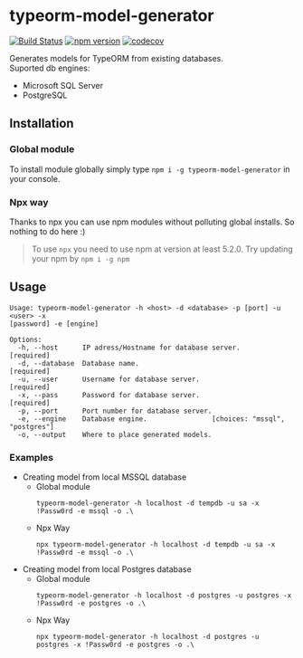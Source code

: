 # typeorm-model-generator
[![Build Status](https://travis-ci.org/Kononnable/typeorm-model-generator.svg?branch=master)](https://travis-ci.org/Kononnable/typeorm-model-generator)
[![npm version](https://badge.fury.io/js/typeorm-model-generator.svg)](https://badge.fury.io/js/typeorm-model-generator)
[![codecov](https://codecov.io/gh/Kononnable/typeorm-model-generator/branch/master/graph/badge.svg)](https://codecov.io/gh/Kononnable/typeorm-model-generator)

Generates models for TypeORM from existing databases.  
Suported db engines:
* Microsoft SQL Server
* PostgreSQL



## Installation
### Global module
To install module globally simply type `npm i -g typeorm-model-generator` in your console.
### Npx way
Thanks to npx you can use npm modules without polluting global installs. So nothing to do here :)
>To use `npx` you need to use npm at version at least 5.2.0. Try updating your npm by `npm i -g npm` 
## Usage

```shell
Usage: typeorm-model-generator -h <host> -d <database> -p [port] -u <user> -x
[password] -e [engine]

Options:
  -h, --host      IP adress/Hostname for database server.             [required]
  -d, --database  Database name.                                      [required]
  -u, --user      Username for database server.                       [required]
  -x, --pass      Password for database server.                       [required]
  -p, --port      Port number for database server.
  -e, --engine    Database engine.                [choices: "mssql", "postgres"]
  -o, --output    Where to place generated models.
```
### Examples

* Creating model from local MSSQL database
   * Global module  
      ```
      typeorm-model-generator -h localhost -d tempdb -u sa -x !Passw0rd -e mssql -o .\
      ````
   * Npx Way  
      ```
      npx typeorm-model-generator -h localhost -d tempdb -u sa -x !Passw0rd -e mssql -o .\
      ````
* Creating model from local Postgres database
   * Global module 
      ```
      typeorm-model-generator -h localhost -d postgres -u postgres -x !Passw0rd -e postgres -o .\
      ````
   * Npx Way  
      ```
      npx typeorm-model-generator -h localhost -d postgres -u postgres -x !Passw0rd -e postgres -o .\
      ````